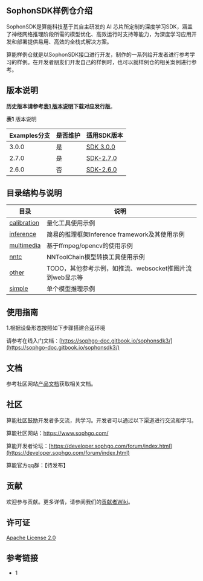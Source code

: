 ## SophonSDK样例仓介绍

SophonSDK是算能科技基于其自主研发的 AI 芯片所定制的深度学习SDK，涵盖了神经网络推理阶段所需的模型优化、高效运行时支持等能力，为深度学习应用开发和部署提供易用、高效的全栈式解决方案。

算能样例仓就是以SophonSDK接口进行开发，制作的一系列给开发者进行参考学习的样例。在开发者朋友们开发自己的样例时，也可以就样例仓的相关案例进行参考。

## 版本说明

**历史版本请参考[表1 版本说明](#Version-Description)下载对应发行版**。

**表1** <a name="Version-Description">版本说明</a>

| Examples分支 | 是否维护 | 适用SDK版本 |
|---|---|---|
| 3.0.0 | 是 | [SDK 3.0.0](https://sophon-file.sophon.cn/sophon-prod-s3/drive/22/07/18/11/sophonsdk_v3.0.0_20220716.zip) |
| 2.7.0 | 是 | [SDK-2.7.0](https://sophon-file.sophon.cn/sophon-prod-s3/drive/22/05/31/11/bmnnsdk2_bm1684_v2.7.0_20220531patched.zip) |
| 2.6.0 | 否 | [SDK-2.6.0](https://sophon-file.sophon.cn/sophon-prod-s3/drive/22/02/10/18/bmnnsdk2_bm1684_v2.6.0.zip) |


## 目录结构与说明
| 目录 | 说明 |
|---|---|
| [calibration](./calibration) | 量化工具使用示例 |
| [inference](./inference) | 简易的推理框架Inference framework及其使用示例 |
| [multimedia](./multimedia) | 基于ffmpeg/opencv的使用示例 |
| [nntc](./nntc) | NNToolChain模型转换工具使用示例 |
| [other](./other) | TODO，其他参考示例，如推流、websocket推图片流到web显示等 |
| [simple](./simple) | 单个模型推理示例 |


## 使用指南

1.根据设备形态按照如下步骤搭建合适环境

请参考在线入门文档：[https://sophgo-doc.gitbook.io/sophonsdk3/](https://sophgo-doc.gitbook.io/sophonsdk3/)

## 文档

参考社区网站[产品文档](https://developer.sophon.cn/site/index/document/all/all.html)获取相关文档。

## 社区

算能社区鼓励开发者多交流，共学习。开发者可以通过以下渠道进行交流和学习。

算能社区网站：https://www.sophgo.com/

算能开发者论坛：[https://developer.sophgo.com/forum/index.html](https://developer.sophgo.com/forum/index.html)

算能官方qq群：【待发布】

## 贡献

欢迎参与贡献。更多详情，请参阅我们的[贡献者Wiki](./CONTRIBUTING_CN.md)。

## 许可证
[Apache License 2.0](LICENSE)

## 参考链接
* 1 []()

